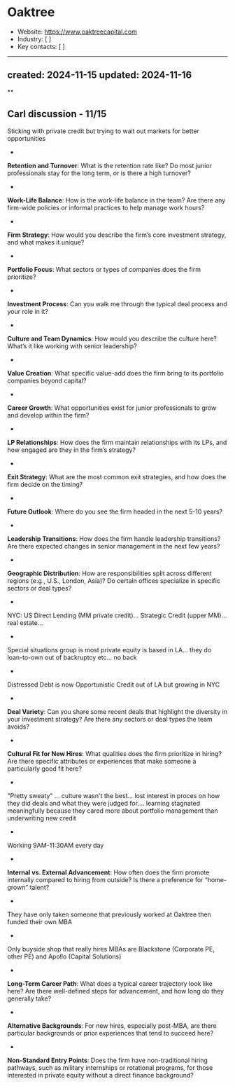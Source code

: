 # Oaktree

- Website: https://www.oaktreecapital.com
- Industry: [ ]
- Key contacts: [ ]

---
created: 2024-11-15
updated: 2024-11-16
---

**

Carl discussion - 11/15
- 
Sticking with private credit but trying to wait out markets for better opportunities

- 
**Retention and Turnover**: What is the retention rate like? Do most junior professionals stay for the long term, or is there a high turnover?

- 
**Work-Life Balance**: How is the work-life balance in the team? Are there any firm-wide policies or informal practices to help manage work hours?

- 
**Firm Strategy**: How would you describe the firm’s core investment strategy, and what makes it unique?

- 
**Portfolio Focus**: What sectors or types of companies does the firm prioritize?

- 
**Investment Process**: Can you walk me through the typical deal process and your role in it?

- 
**Culture and Team Dynamics**: How would you describe the culture here? What’s it like working with senior leadership?

- 
**Value Creation**: What specific value-add does the firm bring to its portfolio companies beyond capital?

- 
**Career Growth**: What opportunities exist for junior professionals to grow and develop within the firm?

- 
**LP Relationships**: How does the firm maintain relationships with its LPs, and how engaged are they in the firm’s strategy?

- 
**Exit Strategy**: What are the most common exit strategies, and how does the firm decide on the timing?

- 
**Future Outlook**: Where do you see the firm headed in the next 5-10 years?

- 
**Leadership Transitions**: How does the firm handle leadership transitions? Are there expected changes in senior management in the next few years?

- 
**Geographic Distribution**: How are responsibilities split across different regions (e.g., U.S., London, Asia)? Do certain offices specialize in specific sectors or deal types?

- 
NYC: US Direct Lending (MM private credit)... Strategic Credit (upper MM)... real estate... 

- 
Special situations group is most private equity is based in LA... they do loan-to-own out of backruptcy etc... no back

- 
Distressed Debt is now Opportunistic Credit out of LA but growing in NYC

- 
**Deal Variety**: Can you share some recent deals that highlight the diversity in your investment strategy? Are there any sectors or deal types the team avoids?

- 
**Cultural Fit for New Hires**: What qualities does the firm prioritize in hiring? Are there specific attributes or experiences that make someone a particularly good fit here?

- 
"Pretty sweaty" ... culture wasn't the best... lost interest in proces on how they did deals and what they were judged for.... learning stagnated meaningfully because they cared more about portfolio management than underwriting new credit

- 
Working 9AM-11:30AM every day

- 
**Internal vs. External Advancement**: How often does the firm promote internally compared to hiring from outside? Is there a preference for “home-grown” talent?

- 
They have only taken someone that previously worked at Oaktree then funded their own MBA 

- 
Only buyside shop that really hires MBAs are Blackstone (Corporate PE, other PE) and Apollo (Capital Solutions)

- 
**Long-Term Career Path**: What does a typical career trajectory look like here? Are there well-defined steps for advancement, and how long do they generally take?

- 
**Alternative Backgrounds**: For new hires, especially post-MBA, are there particular backgrounds or prior experiences that tend to succeed here?

- 
**Non-Standard Entry Points**: Does the firm have non-traditional hiring pathways, such as military internships or rotational programs, for those interested in private equity without a direct finance background?